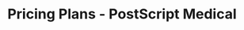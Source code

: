 ---
title: 'Pricing Plans - PostScript Medical'
layout: 'layouts/___1234__pricing.njk'
heading: 'Plans designed to suit your needs'
subHeading: 'You can sign up as an individual, team or hospital.'
---